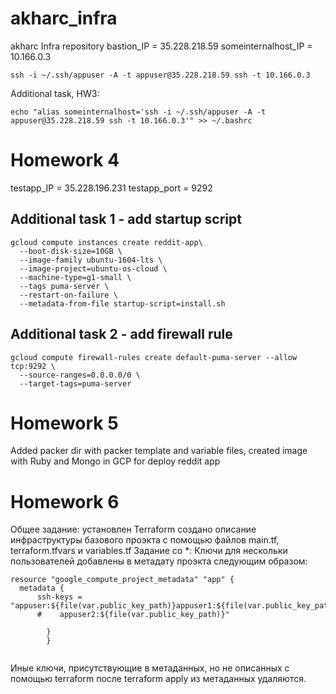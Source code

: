 # akharc_infra
akharc Infra repository
bastion_IP = 35.228.218.59
someinternalhost_IP = 10.166.0.3
```
ssh -i ~/.ssh/appuser -A -t appuser@35.228.218.59 ssh -t 10.166.0.3
```
Additional task, HW3:
```
echo "alias someinternalhost='ssh -i ~/.ssh/appuser -A -t appuser@35.228.218.59 ssh -t 10.166.0.3'" >> ~/.bashrc
```
# Homework 4
testapp_IP = 35.228.196.231
testapp_port = 9292
## Additional task 1 - add startup script
```
gcloud compute instances create reddit-app\
  --boot-disk-size=10GB \
  --image-family ubuntu-1604-lts \
  --image-project=ubuntu-os-cloud \
  --machine-type=g1-small \
  --tags puma-server \
  --restart-on-failure \
  --metadata-from-file startup-script=install.sh
```
## Additional task 2  - add firewall rule
```
gcloud compute firewall-rules create default-puma-server --allow tcp:9292 \
  --source-ranges=0.0.0.0/0 \
  --target-tags=puma-server
```
# Homework 5
Added packer dir with packer template and variable files, created image with Ruby and Mongo in GCP for deploy reddit app

# Homework 6
Общее задание: установлен Terraform создано описание инфраструктуры базового проэкта с помощью файлов main.tf, terraform.tfvars и variables.tf
Задание со *: Ключи для нескольки пользователей добавлены в метадату проэкта следующим образом:
```
resource "google_compute_project_metadata" "app" {
  metadata {
      ssh-keys = "appuser:${file(var.public_key_path)}appuser1:${file(var.public_key_path)}appuser2:${file(var.public_key_path)}"
      #    appuser2:${file(var.public_key_path)}"
      
        }
        }
        
```
Иные ключи, присутствующие в метаданных, но не описанных с помощью terraform после terraform apply из метаданных удаляются.